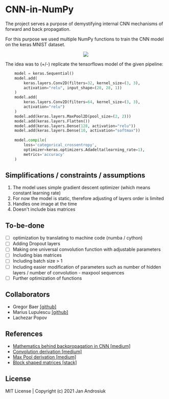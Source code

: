 # CNN-in-NumPy
The project serves a purpose of demystifying internal CNN mechanisms of forward and back propagation. 

For this purpose we used multiple NumPy functions to train the CNN model on the keras MNIST dataset.
<p align="center">
<!--     ![image](https://user-images.githubusercontent.com/58808512/156906991-1e5eac28-f9f9-4665-9f6a-ff545b9c293d.png) -->
    <img src="https://user-images.githubusercontent.com/58808512/156906991-1e5eac28-f9f9-4665-9f6a-ff545b9c293d.png" />
</p>

The idea was to (+/-) replicate the tensorflows model of the given pipeline:

```python
    model = keras.Sequential()
    model.add(
        keras.layers.Conv2D(filters=32, kernel_size=(3, 3),
        activation="relu", input_shape=(28, 28, 1))
    )
    model.add(
        keras.layers.Conv2D(filters=64, kernel_size=(3, 3),
        activation="relu")
    )
    model.add(keras.layers.MaxPool2D(pool_size=(2, 2)))
    model.add(keras.layers.Flatten())
    model.add(keras.layers.Dense(128, activation="relu"))
    model.add(keras.layers.Dense(10, activation="softmax"))
              
    model.compile(
        loss='categorical_crossentropy',
        optimizer=keras.optimizers.Adadelta(learning_rate=1),
        metrics='accuracy'
    )
```
## Simplifications / constraints / assumptions

1. The model uses simple gradient descent optimizer (which means constant learning rate)
2. For now the model is static, therefore adjusting of layers order is limited
3. Handles one image at the time
4. Doesn't include bias matrices


## To-be-done
- [ ] optimization by translating to machine code (numba / cython)
- [ ] Adding Dropout layers
- [ ] Making one universal convolution function with adjustable parameters
- [ ] Including bias matrices
- [ ] Including batch size > 1
- [ ] Including easier modification of parameters such as number of hidden layers / number of convolution - maxpool sequences
- [ ] Further optimization of functions

## Collaborators
* Gregor Baer [[github]](https://github.com/gregorbaer)
* Marius Lupulescu [[github]](https://github.com/mariusadrian77)
* Lachezar Popov

## References
* [Mathematics behind backpropagation in CNN [medium]](https://medium.com/@ngocson2vn/a-gentle-explanation-of-backpropagation-in-convolutional-neural-network-cnn-1a70abff508b)
* [Convolution derivation [medium]](https://pavisj.medium.com/convolutions-and-backpropagations-46026a8f5d2c)
* [Max Pool derivation [medium]](https://medium.com/the-bioinformatics-press/only-numpy-understanding-back-propagation-for-max-pooling-layer-in-multi-layer-cnn-with-example-f7be891ee4b4)
* [Block shaped matrices [stack]](https://stackoverflow.com/questions/16873441/form-a-big-2d-array-from-multiple-smaller-2d-arrays/16873755#16873755)

## License
MIT License | Copyright (c) 2021 Jan Androsiuk
